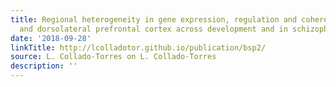 ```yaml
---
title: Regional heterogeneity in gene expression, regulation and coherence in hippocampus
  and dorsolateral prefrontal cortex across development and in schizophrenia
date: '2018-09-28'
linkTitle: http://lcolladotor.github.io/publication/bsp2/
source: L. Collado-Torres on L. Collado-Torres
description: ''
---
```

